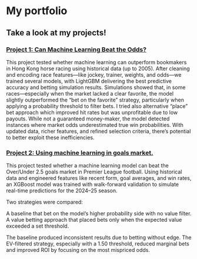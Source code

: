 # My portfolio
## Take a look at my projects! 
### [Project 1: Can Machine Learning Beat the Odds?](https://github.com/BMAS30/Can-Machine-Learning-Beat-the-Odds-)

This project tested whether machine learning can outperform bookmakers in Hong Kong horse racing using historical data (up to 2005).
After cleaning and encoding race features—like jockey, trainer, weights, and odds—we trained several models, with LightGBM delivering the best predictive accuracy and betting simulation results.
Simulations showed that, in some races—especially when the market lacked a clear favorite, the model slightly outperformed the “bet on the favorite” strategy, particularly when applying a probability threshold to filter bets. 
I tried also alternative “place” bet approach which improved hit rates but was unprofitable due to low payouts.
While not a guaranteed money-maker, the model detected instances where market odds underestimated true win probabilities. With updated data, richer features, and refined selection criteria, there’s potential to better exploit these inefficiencies.  


### [Project 2: Using machine learning in goals market.](https://github.com/BMAS30/Using-machine-learning-in-goals-market)

This project tested whether a machine learning model can beat the Over/Under 2.5 goals market in Premier League football. 
Using historical data and engineered features like recent form, goal averages, and win rates, an XGBoost model was trained with walk-forward validation to simulate real-time predictions for the 2024–25 season.

Two strategies were compared:

A baseline that bet on the model’s higher probability side with no value filter.
A value betting approach that placed bets only when the expected value exceeded a set threshold.

The baseline produced inconsistent results due to betting without edge. The EV-filtered strategy, especially with a 1.50 threshold, reduced marginal bets and improved ROI by focusing on the most mispriced odds. 
